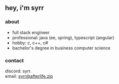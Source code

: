 ## hey, i'm syrr
### about
- full stack engineer
- professional: java (ee, spring), typescript (angular)
- hobby: c, c++, c#
- bachelor's degree in business computer science

### contact
discord: syrr.\
email: syrr@afterlife.zip
